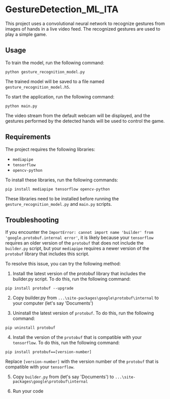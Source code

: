 # GestureDetection_ML_ITA

This project uses a convolutional neural network to recognize gestures from images of hands in a live video feed. The recognized gestures are used to play a simple game.

## Usage

To train the model, run the following command:

```
python gesture_recognition_model.py
```

The trained model will be saved to a file named `gesture_recognition_model.h5`.

To start the application, run the following command:

```
python main.py
```

The video stream from the default webcam will be displayed, and the gestures performed by the detected hands will be used to control the game.

## Requirements

The project requires the following libraries:

- `mediapipe`
- `tensorflow`
- `opencv-python`

To install these libraries, run the following commands:

```
pip install mediapipe tensorflow opencv-python
```

These libraries need to be installed before running the `gesture_recognition_model.py` and `main.py` scripts.

## Troubleshooting

If you encounter the `ImportError: cannot import name 'builder' from 'google.protobuf.internal error'`, it is likely because your `tensorflow` requires an older version of the `protobuf` that does not include the `builder.py` script, but your `mediapipe` requires a newer version of the `protobuf` library that includes this script.

To resolve this issue, you can try the following method:

1. Install the latest version of the protobuf library that includes the builder.py script. To do this, run the following command:

```
pip install protobuf --upgrade
```

2. Copy builder.py from `...\site-packages\google\protobuf\internal` to your computer (let's say 'Documents')

3. Uninstall the latest version of `protobuf`. To do this, run the following command:

```
pip uninstall protobuf
```

4. Install the version of the `protobuf` that is compatible with your `tensorflow`. To do this, run the following command:

```
pip install protobuf==[version-number]
```

Replace `[version-number]` with the version number of the `protobuf` that is compatible with your `tensorflow`.

5. Copy `builder.py` from (let's say 'Documents') to `...\site-packages\google\protobuf\internal`

6. Run your code